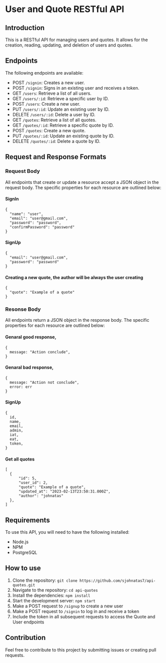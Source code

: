 # User and Quote RESTful API
##  Introduction
This is a RESTful API for managing users and quotes. It allows for the creation, reading, updating, and deletion of users and quotes.

## Endpoints
The following endpoints are available:

* POST `/signin`: Creates a new user.
* POST `/signin`: Signs in an existing user and receives a token.
* GET `/users`: Retrieve a list of all users.
* GET `/users/:id`: Retrieve a specific user by ID.
* POST `/users`: Create a new user.
* PUT `/users/:id`: Update an existing user by ID.
* DELETE `/users/:id`: Delete a user by ID.
* GET `/quotes`: Retrieve a list of all quotes.
* GET `/quotes/:id`: Retrieve a specific quote by ID.
* POST `/quotes`: Create a new quote.
* PUT `/quotes/:id`: Update an existing quote by ID.
* DELETE `/quotes/:id`: Delete a quote by ID.

## Request and Response Formats
### Request Body
All endpoints that create or update a resource accept a JSON object in the request body. The specific properties for each resource are outlined below:
#### SignIn
```
{
  "name": "user",
  "email": "user@gmail.com",
  "password": "password",
  "confirmPassword": "password"
}
```
#### SignUp
```
{
  "email": "user@gmail.com",
  "password": "password"
}
```
#### Creating a new quote, the author will be always the user creating
```
{
  "quote": "Example of a quote"
}
```
### Resonse Body

All endpoints return a JSON object in the response body. The specific properties for each resource are outlined below:
#### Genaral good response,
```
{
  message: "Action conclude",
}
```
#### Genaral bad response,
```
{
  message: "Action not conclude",
  error: err
}
```
#### SignUp
```
{
  id,
  name,
  email,
  admin,
  iat,
  eat,
  token,
}
```
#### Get all quotes
```
[
  {
      "id": 5,
      "user_id": 2,
      "quote": "Example of a quote",
      "updated_at": "2023-02-13T23:50:31.000Z",
      "author": "johnatas"
  },
]
```

## Requirements
To use this API, you will need to have the following installed:
* Node.js
* NPM
* PostgreSQL
## How to use
1. Clone the repository: `git clone https://github.com/sjohnatas7/api-quotes.git`
2. Navigate to the repository: `cd api-quotes`
3. Install the dependencies: `npm install`
4. Start the development server: `npm start`
5. Make a POST request to `/signup` to create a new user
6. Make a POST request to `/signin` to log in and receive a token
7. Include the token in all subsequent requests to access the Quote and User endpoints

## Contribution
Feel free to contribute to this project by submitting issues or creating pull requests.
